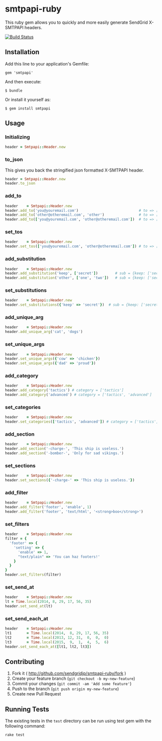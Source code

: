 # smtpapi-ruby

This ruby gem allows you to quickly and more easily generate SendGrid X-SMTPAPI headers.

[![Build Status](https://travis-ci.org/SendGridJP/smtpapi-ruby.svg?branch=master)](https://travis-ci.org/SendGridJP/smtpapi-ruby)

## Installation

Add this line to your application's Gemfile:

    gem 'smtpapi'

And then execute:

    $ bundle

Or install it yourself as:

    $ gem install smtpapi

## Usage

### Initializing

```ruby
header = Smtpapi::Header.new
```

### to_json

This gives you back the stringified json formatted X-SMTPAPI header.

```ruby
header = Smtpapi::Header.new
header.to_json
```

### add_to

```ruby
header    = Smtpapi::Header.new
header.add_to('you@youremail.com')                            # to => ['you@youremail.com']
header.add_to('other@otheremail.com', 'other')                # to => ['you@youremail.com', 'other <other@otheremail.com>']
header.add_to(['you@youremail.com', 'other@otheremail.com'])  # to => ['you@youremail.com', 'other <other@otheremail.com>', 'you@youremail.com', 'other@otheremail.com']
```

### set_tos

```ruby
header    = Smtpapi::Header.new
header.set_tos(['you@youremail.com', 'other@otheremail.com']) # to => ['you@youremail.com', 'other@otheremail.com']
```

### add_substitution

```ruby
header    = Smtpapi::Header.new
header.add_substitution('keep', ['secret'])        # sub = {keep: ['secret']}
header.add_substitution('other', ['one', 'two'])   # sub = {keep: ['secret'], other: ['one', 'two']}
```

### set_substitutions

```ruby
header    = Smtpapi::Header.new
header.set_substitutions({'keep' => 'secret'})  # sub = {keep: ['secret']}
```

### add_unique_arg

```ruby
header    = Smtpapi::Header.new
header.add_unique_arg('cat', 'dogs')
```

### set_unique_args

```ruby
header    = Smtpapi::Header.new
header.set_unique_args({'cow' => 'chicken'})
header.set_unique_args({'dad' => 'proud'})
```

### add_category

```ruby
header    = Smtpapi::Header.new
header.add_category('tactics') # category = ['tactics']
header.add_category('advanced') # category = ['tactics', 'advanced']
```

### set_categories

```ruby
header    = Smtpapi::Header.new
header.set_categories(['tactics', 'advanced']) # category = ['tactics', 'advanced']
```

### add_section

```ruby
header    = Smtpapi::Header.new
header.add_section('-charge-', 'This ship is useless.')
header.add_section('-bomber-', 'Only for sad vikings.')
```

### set_sections

```ruby
header    = Smtpapi::Header.new
header.set_sections({'-charge-' => 'This ship is useless.'})
```

### add_filter

```ruby
header    = Smtpapi::Header.new
header.add_filter('footer', 'enable', 1)
header.add_filter('footer', 'text/html', '<strong>boo</strong>')
```

### set_filters

```ruby
header    = Smtpapi::Header.new
filter = {
  'footer' => {
    'setting' => {
      'enable' => 1,
      "text/plain" => 'You can haz footers!'
    }
  }
}
header.set_filters(filter)
```

### set_send_at

```ruby
header    = Smtpapi::Header.new
lt = Time.local(2014, 8, 29, 17, 56, 35)
header.set_send_at(lt)
```

### set_send_each_at

```ruby
header    = Smtpapi::Header.new
lt1       = Time.local(2014,  8, 29, 17, 56, 35)
lt2       = Time.local(2013, 12, 31,  0,  0,  0)
lt3       = Time.local(2015,  9,  1,  4,  5,  6)
header.set_send_each_at([lt1, lt2, lt3])
```

## Contributing

1. Fork it ( http://github.com/sendgridjp/smtpapi-ruby/fork )
2. Create your feature branch (`git checkout -b my-new-feature`)
3. Commit your changes (`git commit -am 'Add some feature'`)
4. Push to the branch (`git push origin my-new-feature`)
5. Create new Pull Request

## Running Tests

The existing tests in the `test` directory can be run using test gem with the following command:

```bash
rake test
```
